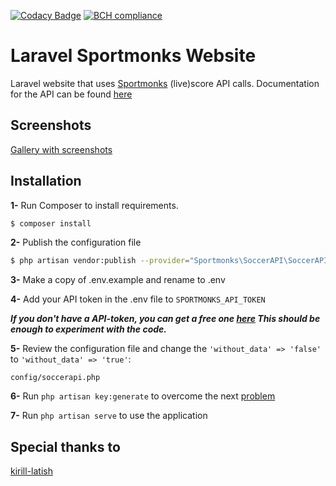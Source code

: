 [![Codacy Badge](https://api.codacy.com/project/badge/Grade/58d7eedeb5694fda93ceb2240308b54e)](https://app.codacy.com/app/shem-speck/matchy?utm_source=github.com&utm_medium=referral&utm_content=sebastiaanspeck/matchy&utm_campaign=Badge_Grade_Dashboard)
[![BCH compliance](https://bettercodehub.com/edge/badge/sebastiaanspeck/sportmonks?branch=master)](https://bettercodehub.com/)

# Laravel Sportmonks Website

Laravel website that uses [Sportmonks](https://www.sportmonks.com/sports/soccer) (live)score API calls. 
Documentation for the API can be found [here](https://www.sportmonks.com/sports/soccer)

## Screenshots
[Gallery with screenshots](https://imgur.com/a/BlqvOwU)

## Installation

**1-** Run Composer to install requirements.

```bash
$ composer install
```

**2-** Publish the configuration file

```bash
$ php artisan vendor:publish --provider="Sportmonks\SoccerAPI\SoccerAPIServiceProvider"
```

**3-** Make a copy of .env.example and rename to .env

**4-** Add your API token in the .env file to `SPORTMONKS_API_TOKEN`

***If you don't have a API-token, you can get a free one [here](https://www.sportmonks.com/register) This should be enough to experiment with the code.***

**5-** Review the configuration file and change the `'without_data' => 'false'` to `'without_data' => 'true'`:

```
config/soccerapi.php
```

**6-** Run `php artisan key:generate` to overcome the next [problem](https://stackoverflow.com/questions/44839648/no-application-encryption-key-has-been-specified-new-laravel-app)

**7-** Run `php artisan serve` to use the application

## Special thanks to
[kirill-latish](https://github.com/kirill-latish/laravel-sportmonks-soccer)
